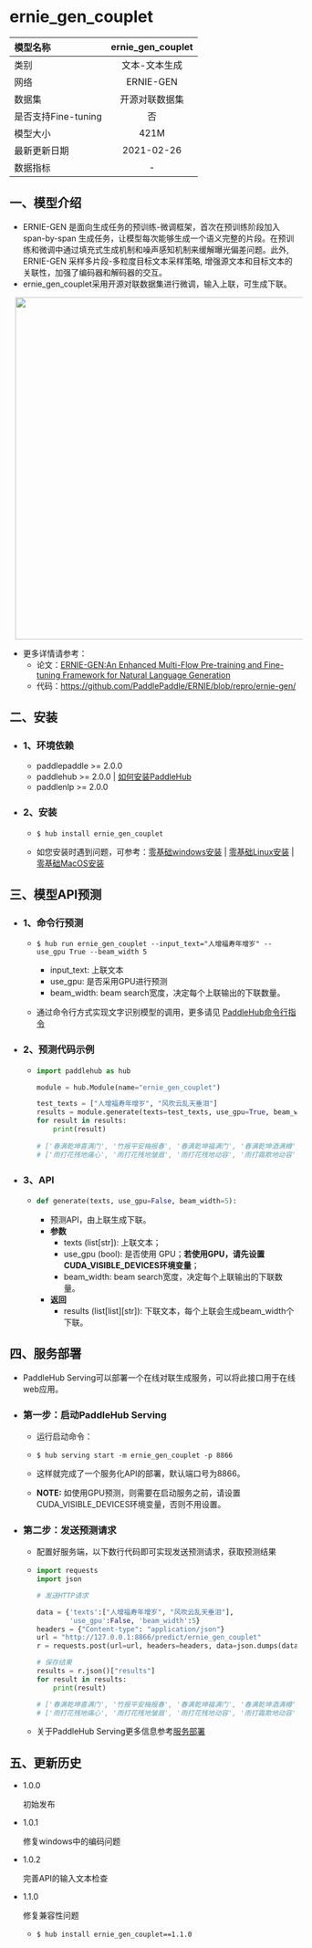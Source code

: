 # ernie_gen_couplet

| 模型名称            | ernie_gen_couplet |
| :------------------ | :---------------: |
| 类别                |   文本-文本生成   |
| 网络                |     ERNIE-GEN     |
| 数据集              |  开源对联数据集   |
| 是否支持Fine-tuning |        否         |
| 模型大小            |       421M        |
| 最新更新日期        |    2021-02-26     |
| 数据指标            |         -         |

## 一、模型介绍

- ERNIE-GEN 是面向生成任务的预训练-微调框架，首次在预训练阶段加入span-by-span 生成任务，让模型每次能够生成一个语义完整的片段。在预训练和微调中通过填充式生成机制和噪声感知机制来缓解曝光偏差问题。此外, ERNIE-GEN 采样多片段-多粒度目标文本采样策略, 增强源文本和目标文本的关联性，加强了编码器和解码器的交互。
- ernie_gen_couplet采用开源对联数据集进行微调，输入上联，可生成下联。

<p align="center">
<img src="https://user-images.githubusercontent.com/76040149/133191670-8eb1c542-f8e8-4715-adb2-6346b976fab1.png"  width="600" hspace='10'/>
</p>

- 更多详情请参考：
  - 论文：[ERNIE-GEN:An Enhanced Multi-Flow Pre-training and Fine-tuning Framework for Natural Language Generation](https://arxiv.org/abs/2001.11314)
  - 代码：https://github.com/PaddlePaddle/ERNIE/blob/repro/ernie-gen/

## 二、安装

- ### 1、环境依赖

  - paddlepaddle >= 2.0.0
  - paddlehub >= 2.0.0    | [如何安装PaddleHub](../../../../docs/docs_ch/get_start/installation.rst)
  - paddlenlp >= 2.0.0

- ### 2、安装

  - ```shell
    $ hub install ernie_gen_couplet
    ```
  - 如您安装时遇到问题，可参考：[零基础windows安装](../../../../docs/docs_ch/get_start/windows_quickstart.md)
 | [零基础Linux安装](../../../../docs/docs_ch/get_start/linux_quickstart.md) | [零基础MacOS安装](../../../../docs/docs_ch/get_start/mac_quickstart.md)

## 三、模型API预测

- ### 1、命令行预测

  - ```shell
    $ hub run ernie_gen_couplet --input_text="人增福寿年增岁" --use_gpu True --beam_width 5
    ```
    
    - input_text: 上联文本
    - use_gpu: 是否采用GPU进行预测
    - beam_width: beam search宽度，决定每个上联输出的下联数量。
    
  - 通过命令行方式实现文字识别模型的调用，更多请见 [PaddleHub命令行指令](../../../../docs/docs_ch/tutorial/cmd_usage.rst)

- ### 2、预测代码示例

  - ```python
    import paddlehub as hub
    
    module = hub.Module(name="ernie_gen_couplet")
    
    test_texts = ["人增福寿年增岁", "风吹云乱天垂泪"]
    results = module.generate(texts=test_texts, use_gpu=True, beam_width=5)
    for result in results:
        print(result)
        
    # ['春满乾坤喜满门', '竹报平安梅报春', '春满乾坤福满门', '春满乾坤酒满樽', '春满乾坤喜满家']
    # ['雨打花残地痛心', '雨打花残地皱眉', '雨打花残地动容', '雨打霜欺地动容', '雨打花残地洒愁']
    ```

- ### 3、API

  - ```python
    def generate(texts, use_gpu=False, beam_width=5):
    ```

    - 预测API，由上联生成下联。
    - **参数**
      - texts (list[str]): 上联文本；
      - use_gpu (bool): 是否使用 GPU；**若使用GPU，请先设置CUDA_VISIBLE_DEVICES环境变量**；
      - beam_width: beam search宽度，决定每个上联输出的下联数量。
    - **返回**
      - results (list[list]\[str]): 下联文本，每个上联会生成beam_width个下联。


## 四、服务部署

- PaddleHub Serving可以部署一个在线对联生成服务，可以将此接口用于在线web应用。

- ### 第一步：启动PaddleHub Serving

  - 运行启动命令：
  - ```shell
    $ hub serving start -m ernie_gen_couplet -p 8866
    ```

  - 这样就完成了一个服务化API的部署，默认端口号为8866。
  - **NOTE:** 如使用GPU预测，则需要在启动服务之前，请设置CUDA_VISIBLE_DEVICES环境变量，否则不用设置。


- ### 第二步：发送预测请求

  - 配置好服务端，以下数行代码即可实现发送预测请求，获取预测结果

  - ```python
    import requests
    import json
    
    # 发送HTTP请求
    
    data = {'texts':["人增福寿年增岁", "风吹云乱天垂泪"],
            'use_gpu':False, 'beam_width':5}
    headers = {"Content-type": "application/json"}
    url = "http://127.0.0.1:8866/predict/ernie_gen_couplet"
    r = requests.post(url=url, headers=headers, data=json.dumps(data))
    
    # 保存结果
    results = r.json()["results"]
    for result in results:
        print(result)
    
    # ['春满乾坤喜满门', '竹报平安梅报春', '春满乾坤福满门', '春满乾坤酒满樽', '春满乾坤喜满家']
    # ['雨打花残地痛心', '雨打花残地皱眉', '雨打花残地动容', '雨打霜欺地动容', '雨打花残地洒愁']
    ```

  - 关于PaddleHub Serving更多信息参考[服务部署](../../../../docs/docs_ch/tutorial/serving.md)

## 五、更新历史

* 1.0.0

  初始发布

* 1.0.1

  修复windows中的编码问题

* 1.0.2

  完善API的输入文本检查
  
* 1.1.0

  修复兼容性问题

  * ```shell
    $ hub install ernie_gen_couplet==1.1.0
    ```
